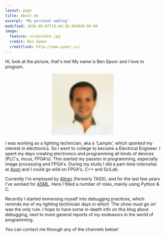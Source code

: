 ```yaml
---
layout: page
title: About me
excerpt: "My personal weblog"
modified: 2016-09-07T19:44:38.564948-04:00
image:
  feature: screenshot.jpg
  credit: Ben Spoor
  creditlink: http://www.spoor.cc/
---
```


Hi, look at the picture, that's me! My name is Ben Spoor and I love to program.

<figure align="center">
<img src="/images/bio-photo.png" alt="Thats me!" style="width: 200px;"/>
</figure>

I was working as a lighting technician, aka a 'Lampie', which _sparked_ my interest in electronics.
So I went to college to become a Electrical Engineer.
I spent my days creating electronics and programming all kinds of devices (PLC's, mcus, FPGA's).
This started my passion in programming, especially image processing and FPGA's.
During my study I did a part-time internship at [Axon](https://www.axon.tv/EN/home) and I could go wild on FPGA's, C++ and SciLab.

Currently I'm employed by [Altran](https://www.altran.nl) (formerly TASS), and for the last few years I've worked for [ASML](https://www.asml.com/).
Here I filled a number of roles, mainly using Python & C.

Recently I started immersing myself into debugging practices, which reminds me of my lighting technician days in which _'The show must go on'_ was the only rule.
I hope to have some in-depth info on this blog about debugging, next to more general reports of my endeavors in the world of programming.

You can contact me through any of the channels below!

